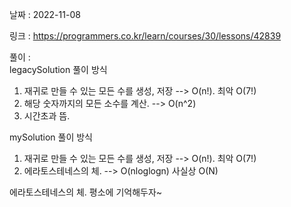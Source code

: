 날짜 : 2022-11-08  

링크 : https://programmers.co.kr/learn/courses/30/lessons/42839  

풀이 :  
legacySolution 풀이 방식  
 1. 재귀로 만들 수 있는 모든 수를 생성, 저장 --> O(n!). 최악 O(7!)  
 2. 해당 숫자까지의 모든 소수를 계산. --> O(n^2)  
 3. 시간초과 뜸.  
 
mySolution 풀이 방식  
 1.  재귀로 만들 수 있는 모든 수를 생성, 저장 --> O(n!). 최악 O(7!)  
 2. 에라토스테네스의 체. --> O(nloglogn) 사실상 O(N)  
  
에라토스테네스의 체. 평소에 기억해두자~

